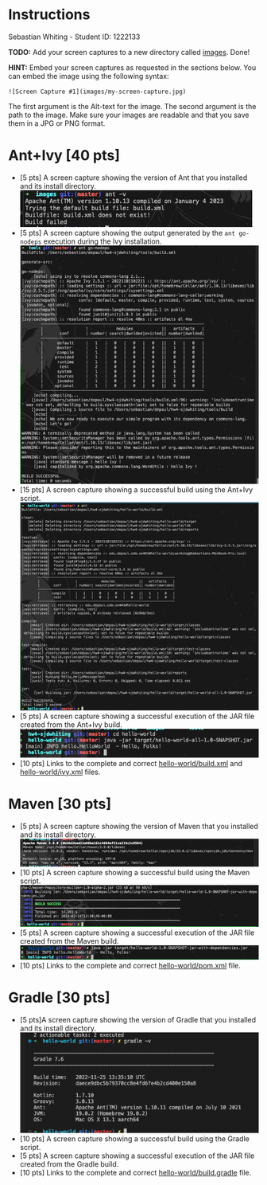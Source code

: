# Instructions

Sebastian Whiting - Student ID: 1222133

**TODO:** Add your screen captures to a new directory called [images](images).
Done!

**HINT:** Embed your screen captures as requested in the sections below. You can embed the image using the following syntax:

```
![Screen Capture #1](images/my-screen-capture.jpg)
```

The first argument is the Alt-text for the image. The second argument is the path to the image. Make sure your images are readable and that you save them in a JPG or PNG format.

# Ant+Ivy [40 pts]
- [5 pts] A screen capture showing the version of Ant that you installed and its install directory.
![Screen Capture #1](images/ant-screenshot.png)
- [5 pts] A screen capture showing the output generated by the `ant go-nodeps` execution during the Ivy installation.
![Screen Capture #2](images/ivy-screenshot.png)
- [15 pts] A screen capture showing a successful build using the Ant+Ivy script.
![Screen Capture #3](images/ant-build.png)
- [5 pts] A screen capture showing a successful execution of the JAR file created from the Ant+Ivy build.
![Screen capture #4](images/ant-exec.png)
- [10 pts] Links to the complete and correct [hello-world/build.xml](hello-world/build.xml) and [hello-world/ivy.xml](hello-world/ivy.xml) files.

# Maven [30 pts]
- [5 pts] A screen capture showing the version of Maven that you installed and its install directory.
![Screen Capture #5](images/mvn-v.png)
- [10 pts] A screen capture showing a successful build using the Maven script.
![Screen Capture #6](images/mvn-build.png)
- [5 pts] A screen capture showing a successful execution of the JAR file created from the Maven build.
![Screen Capture #7](images/mvn-exec.png)
- [10 pts] Links to the complete and correct [hello-world/pom.xml](hello-world/pom.xml) file.

# Gradle [30 pts]
- [5 pts]A screen capture showing the version of Gradle that you installed and its install directory.
![Screen Capture #8](images/gradle-v.png)
- [10 pts] A screen capture showing a successful build using the Gradle script.
- [5 pts] A screen capture showing a successful execution of the JAR file created from the Gradle build.
- [10 pts] Links to the complete and correct [hello-world/build.gradle](hello-world/build.gradle) file.

